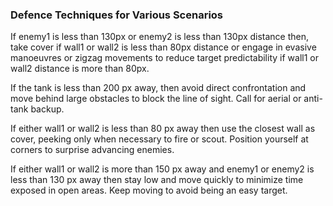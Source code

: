 ### **Defence Techniques for Various Scenarios**

If enemy1 is less than 130px or enemy2 is less than 130px distance then, take cover if wall1 or wall2 is less than 80px distance or engage in evasive manoeuvres or zigzag movements to reduce target predictability if wall1 or wall2 distance is more than 80px.

If the tank is less than 200 px away, then avoid direct confrontation and move behind large obstacles to block the line of sight. Call for aerial or anti-tank backup.

If either wall1 or wall2 is less than 80 px away then use the closest wall as cover, peeking only when necessary to fire or scout. Position yourself at corners to surprise advancing enemies.

If either wall1 or wall2 is more than 150 px away and enemy1 or enemy2 is less than 130 px away then stay low and move quickly to minimize time exposed in open areas. Keep moving to avoid being an easy target.